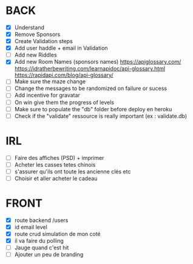 # BACK
- [x] Understand
- [x] Remove Sponsors
- [x] Create Validation steps
- [x] Add user haddle + email in Validation
- [ ] Add new Riddles
- [x] Add new Room Names (sponsors names) https://apiglossary.com/ https://idratherbewriting.com/learnapidoc/api-glossary.html https://rapidapi.com/blog/api-glossary/
- [ ] Make sure the maze change 
- [ ] Change the messages to be randomized on failure or sucess
- [ ] Add incentive for gravatar
- [ ] On win give them the progress of levels
- [ ] Make sure to populate the "db" folder before deploy en heroku
- [ ] Check if the "validate" ressource is really important (ex : validate.db)

# IRL
- [ ] Faire des affiches (PSD) + imprimer
- [ ] Acheter les casses tetes chinois
- [ ] s'assurer qu'ils ont toute les ancienne clés etc
- [ ] Choisir et aller acheter le cadeau

# FRONT
- [x] route backend /users
- [x] id email level
- [x] route crud simulation de mon coté
- [x] il va faire du polling
- [ ] Jauge quand c'est hit 
- [ ] Ajouter un peu de branding
